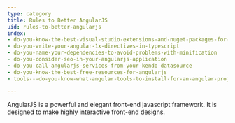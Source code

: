 ```yaml
---
type: category
title: Rules to Better AngularJS
uid: rules-to-better-angularjs
index:
- do-you-know-the-best-visual-studio-extensions-and-nuget-packages-for-angularjs
- do-you-write-your-angular-1x-directives-in-typescript
- do-you-name-your-dependencies-to-avoid-problems-with-minification
- do-you-consider-seo-in-your-angularjs-application
- do-you-call-angularjs-services-from-your-kendo-datasource
- do-you-know-the-best-free-resources-for-angularjs
- tools---do-you-know-what-angular-tools-to-install-for-an-angular-project

---
```


AngularJS is a powerful and elegant front-end javascript framework. It is designed to make highly interactive front-end designs.

